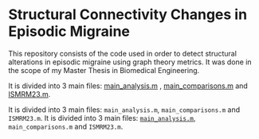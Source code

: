 # Structural Connectivity Changes in Episodic Migraine

This repository consists of the code used in order to detect structural alterations in episodic migraine using graph theory metrics. It was done in the scope of my Master Thesis in Biomedical Engineering.

It is divided into 3 main files: [main_analysis.m](https://github.com/anamatoso/structural-connectivity-migraine/blob/main/matlab_scripts/main_analysis.m) , [main_comparisons.m](https://github.com/anamatoso/structural-connectivity-migraine/blob/main/matlab_scripts/main_comparisons.m) and [ISMRM23.m](https://github.com/anamatoso/structural-connectivity-migraine/blob/main/matlab_scripts/ISMRM23.m).

It is divided into 3 main files: `main_analysis.m`, `main_comparisons.m` and `ISMRM23.m`.
It is divided into 3 main files: [`main_analysis.m`](https://github.com/anamatoso/structural-connectivity-migraine/blob/main/matlab_scripts/main_analysis.m), `main_comparisons.m` and `ISMRM23.m`.
